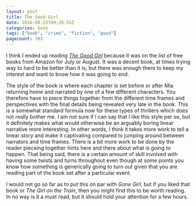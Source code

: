 ```yaml
---
layout: post
title: The Good Girl
date: 2016-08-23T09:29:55Z
categories: book
tags: ["book", "crime", "fiction", "good"]
pagecount: 383
---
```


I think I ended up reading [*The Good Girl*][good-amazon] because it was on the list of free books
from Amazon for July or August. It was a decent book, at times trying way to hard to be better than
it is, but there was enough there to keep my interest and want to know how it was going to end.

The style of the book is where each chapter is set before or after Mia returning home and narrated
by one of a few different characters. You therefore have to piece things together from the different
time frames and perspectives with the final details being revealed very late in the book. This is a
somewhat standard formula now for these types of thrillers which does not really bother me. I am not
sure if I can say that I like this style per se, but it definitely makes what would otherwise be an
arguably boring linear narrative more interesting. In other words, I think it takes more work to
tell a linear story and make it captivating compared to jumping around between narrators and time
frames. There is a bit more work to be done by the reader pieceing together hints here and there
about what is going to happen. That being said, there is a certain amount of skill involved with
having some twists and turns throughout even though at some points you know how something is
generically going to turn out given that you are reading part of the book set after a particular
event.

I would not go so far as to put this on par with *Gone Girl*, but if you liked that book or *The
Girl on the Train*, then you might find this to be worth reading. In no way is it a must read, but
it should hold your attention for a few hours.

[good-amazon]:    https://amzn.com/B00IB5BSBG

